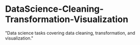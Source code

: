 # DataScience-Cleaning-Transformation-Visualization
"Data science tasks covering data cleaning, transformation, and visualization."
